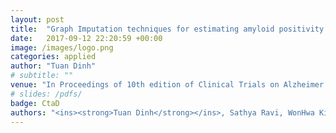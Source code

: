 ```yaml
---
layout: post
title:  "Graph Imputation techniques for estimating amyloid positivity from longitudinal cognitive and MRI measurements for efficient secondary prevention trials"
date:   2017-09-12 22:20:59 +00:00
image: /images/logo.png
categories: applied
author: "Tuan Dinh"
# subtitle: ""
venue: "In Proceedings of 10th edition of Clinical Trials on Alzheimer’s Disease (CtaD2017)"
# slides: /pdfs/
badge: CtaD
authors: "<ins><strong>Tuan Dinh</strong></ins>, Sathya Ravi, WonHwa Kim, Nagesh Adluru, Rebecca Koscik, Cynthia Carlsson, Sterling C. Johnson, Vikas Singh"
---
```

<!-- [Presented Slides](){:target="_blank"} -->

